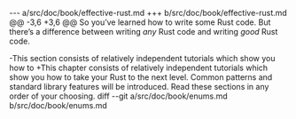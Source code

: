 --- a/src/doc/book/effective-rust.md
+++ b/src/doc/book/effective-rust.md
@@ -3,6 +3,6 @@
 So you’ve learned how to write some Rust code. But there’s a difference between
 writing *any* Rust code and writing *good* Rust code.
 
-This section consists of relatively independent tutorials which show you how to
+This chapter consists of relatively independent tutorials which show you how to
 take your Rust to the next level. Common patterns and standard library features
 will be introduced. Read these sections in any order of your choosing.
diff --git a/src/doc/book/enums.md b/src/doc/book/enums.md
